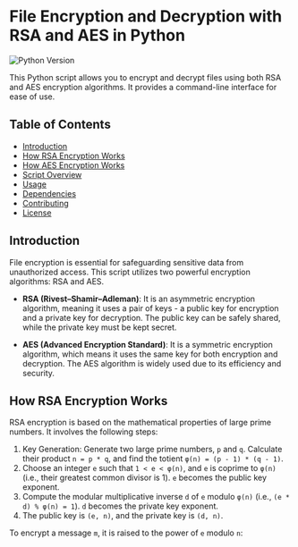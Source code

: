 # File Encryption and Decryption with RSA and AES in Python

![Python Version](https://img.shields.io/badge/python-3.x-blue.svg)

This Python script allows you to encrypt and decrypt files using both RSA and AES encryption algorithms. It provides a command-line interface for ease of use.

## Table of Contents

- [Introduction](#introduction)
- [How RSA Encryption Works](#how-rsa-encryption-works)
- [How AES Encryption Works](#how-aes-encryption-works)
- [Script Overview](#script-overview)
- [Usage](#usage)
- [Dependencies](#dependencies)
- [Contributing](#contributing)
- [License](#license)

## Introduction

File encryption is essential for safeguarding sensitive data from unauthorized access. This script utilizes two powerful encryption algorithms: RSA and AES.

- **RSA (Rivest–Shamir–Adleman)**: It is an asymmetric encryption algorithm, meaning it uses a pair of keys - a public key for encryption and a private key for decryption. The public key can be safely shared, while the private key must be kept secret.

- **AES (Advanced Encryption Standard)**: It is a symmetric encryption algorithm, which means it uses the same key for both encryption and decryption. The AES algorithm is widely used due to its efficiency and security.

## How RSA Encryption Works

RSA encryption is based on the mathematical properties of large prime numbers. It involves the following steps:

1. Key Generation: Generate two large prime numbers, `p` and `q`. Calculate their product `n = p * q`, and find the totient `φ(n) = (p - 1) * (q - 1)`.
2. Choose an integer `e` such that `1 < e < φ(n)`, and `e` is coprime to `φ(n)` (i.e., their greatest common divisor is 1). `e` becomes the public key exponent.
3. Compute the modular multiplicative inverse `d` of `e` modulo `φ(n)` (i.e., `(e * d) % φ(n) = 1`). `d` becomes the private key exponent.
4. The public key is `(e, n)`, and the private key is `(d, n)`.

To encrypt a message `m`, it is raised to the power of `e` modulo `n`:

